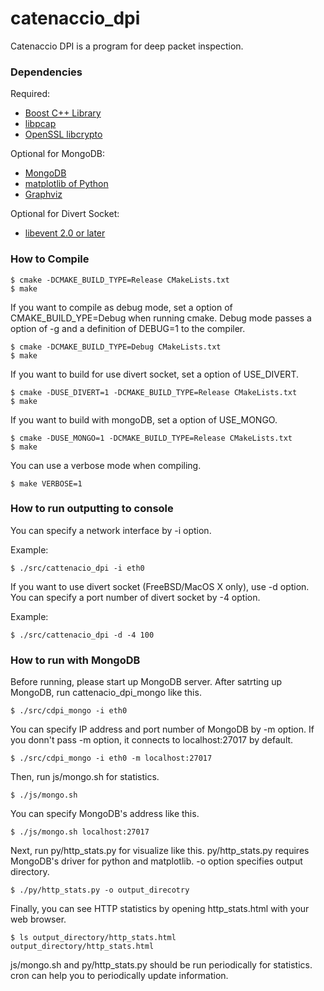 # catenaccio_dpi

Catenaccio DPI is a program for deep packet inspection.

### Dependencies

Required:

* [Boost C++ Library](http://www.boost.org/ "Boost")
* [libpcap](http://www.tcpdump.org/ "tcpdump/libpcap")
* [OpenSSL libcrypto](http://www.openssl.org/ "OpenSSL")

Optional for MongoDB:

* [MongoDB](http://www.mongodb.org/ "MongoDB")
* [matplotlib of Python](http://matplotlib.org/ "matplotlib")
* [Graphviz](http://www.graphviz.org/ "Graphviz")

Optional for Divert Socket:

* [libevent 2.0 or later](http://libevent.org/ "libevent")

### How to Compile

    $ cmake -DCMAKE_BUILD_TYPE=Release CMakeLists.txt
    $ make

If you want to compile as debug mode, set a option of CMAKE_BUILD_YPE=Debug when running cmake. Debug mode passes a option of -g and a definition of DEBUG=1 to the compiler.

    $ cmake -DCMAKE_BUILD_TYPE=Debug CMakeLists.txt
    $ make

If you want to build for use divert socket, set a option of USE_DIVERT.

    $ cmake -DUSE_DIVERT=1 -DCMAKE_BUILD_TYPE=Release CMakeLists.txt
    $ make

If you want to build with mongoDB, set a option of USE_MONGO.

    $ cmake -DUSE_MONGO=1 -DCMAKE_BUILD_TYPE=Release CMakeLists.txt
    $ make

You can use a verbose mode when compiling.

    $ make VERBOSE=1

### How to run outputting to console

You can specify a network interface by -i option.

Example:

    $ ./src/cattenacio_dpi -i eth0

If you want to use divert socket (FreeBSD/MacOS X only), use -d option.
You can specify a port number of divert socket by -4 option.

Example:

    $ ./src/cattenacio_dpi -d -4 100

### How to run with MongoDB

Before running, please start up MongoDB server. After satrting up MongoDB, run cattenacio_dpi_mongo like this.

    $ ./src/cdpi_mongo -i eth0

You can specify IP address and port number of MongoDB by -m option. If you donn't pass -m option, it connects to localhost:27017 by default.

    $ ./src/cdpi_mongo -i eth0 -m localhost:27017

Then, run js/mongo.sh for statistics.

    $ ./js/mongo.sh

You can specify MongoDB's address like this.

    $ ./js/mongo.sh localhost:27017

Next, run py/http_stats.py for visualize like this. py/http_stats.py requires MongoDB's driver for python and matplotlib. -o option specifies output directory.

    $ ./py/http_stats.py -o output_direcotry

Finally, you can see HTTP statistics by opening http_stats.html with your web browser.

    $ ls output_directory/http_stats.html
    output_directory/http_stats.html

js/mongo.sh and py/http_stats.py should be run periodically for statistics. cron can help you to periodically update information.
